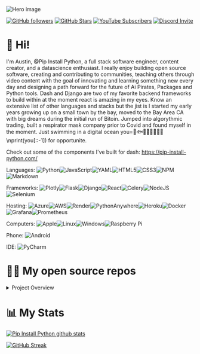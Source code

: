 
![Hero image](https://pipinstallpython.pythonanywhere.com/static/img/brand/side_bar_logo/ForGroundLogo.png)

[![GitHub followers](https://img.shields.io/github/followers/pip-install-python?logo=GitHub&style=for-the-badge)]([https://l.technotim.live/github](https://github.com/pip-install-python))
[![GitHub Stars](https://img.shields.io/github/stars/pip-install-python?logo=github&style=for-the-badge)]([https://l.technotim.live/github](https://github.com/pip-install-python))
[![YouTube Subscribers](https://img.shields.io/youtube/channel/subscribers/UC-pBvv8mzLpj0k-RIbc2Nog?logo=youtube&logoColor=E05D44&style=for-the-badge&label=YouTube)](https://www.youtube.com/@pipinstallpython?sub_confirmation=1) 
[![Discord Invite](https://img.shields.io/discord/396334922522165248?color=4A55CC&label=Discord&logo=discord&style=for-the-badge)](https://discord.gg/CNTHSYMn)

# 👋 Hi!

I'm Austin, @Pip Install Python, a full stack software engineer, content creator, and a datascience enthusiast. I really enjoy building open source software, creating and contributing to communities, teaching others through video content with the goal of innovating and learning something new every day and designing a path forward for the future of Ai Pirates, Packages and Python tools. Dash and Django are two of my favorite backend frameworks to build within at the moment react is amazing in my eyes. Know an extensive list of other languages and stacks but the jist is I started my early years growing up on a small town by the bay, moved to the Bay Area CA with big dreams during the initial run of Bitoin. Jumped into algorythmic trading, built a respirator mask company prior to Covid and found myself in the moment. Just swimming in a digital ocean you=🦐🐟🐠🐡🦑🦈🐋🎣\nprint(you[::-1]) for opportunite. 

Check out some of the components I've built for dash: https://pip-install-python.com/

Languages: ![Python](https://img.shields.io/badge/python-3670A0?style=for-the-badge&logo=python&logoColor=ffdd54)![JavaScript](https://img.shields.io/badge/javascript-%23323330.svg?style=for-the-badge&logo=javascript&logoColor=%23F7DF1E)![YAML](https://img.shields.io/badge/yaml-%23ffffff.svg?style=for-the-badge&logo=yaml&logoColor=151515)![HTML5](https://img.shields.io/badge/html5-%23E34F26.svg?style=for-the-badge&logo=html5&logoColor=white)![CSS3](https://img.shields.io/badge/css3-%231572B6.svg?style=for-the-badge&logo=css3&logoColor=white)![NPM](https://img.shields.io/badge/NPM-%23CB3837.svg?style=for-the-badge&logo=npm&logoColor=white)![Markdown](https://img.shields.io/badge/markdown-%23000000.svg?style=for-the-badge&logo=markdown&logoColor=white)

Frameworks: ![Plotly](https://img.shields.io/badge/Plotly-%233F4F75.svg?style=for-the-badge&logo=plotly&logoColor=white)![Flask](https://img.shields.io/badge/flask-%23000.svg?style=for-the-badge&logo=flask&logoColor=white)![Django](https://img.shields.io/badge/django-%23092E20.svg?style=for-the-badge&logo=django&logoColor=white)![React](https://img.shields.io/badge/react-%2320232a.svg?style=for-the-badge&logo=react&logoColor=%2361DAFB)![Celery](https://img.shields.io/badge/celery-%23a9cc54.svg?style=for-the-badge&logo=celery&logoColor=ddf4a4)![NodeJS](https://img.shields.io/badge/node.js-6DA55F?style=for-the-badge&logo=node.js&logoColor=white)![Selenium](https://img.shields.io/badge/-selenium-%43B02A?style=for-the-badge&logo=selenium&logoColor=white)

Hosting: ![Azure](https://img.shields.io/badge/azure-%230072C6.svg?style=for-the-badge&logo=microsoftazure&logoColor=white)![AWS](https://img.shields.io/badge/AWS-%23FF9900.svg?style=for-the-badge&logo=amazon-aws&logoColor=white)![Render](https://img.shields.io/badge/Render-%46E3B7.svg?style=for-the-badge&logo=render&logoColor=white)![PythonAnywhere](https://img.shields.io/badge/pythonanywhere-%232F9FD7.svg?style=for-the-badge&logo=pythonanywhere&logoColor=151515)![Heroku](https://img.shields.io/badge/heroku-%23430098.svg?style=for-the-badge&logo=heroku&logoColor=white)![Docker](https://img.shields.io/badge/docker-%230db7ed.svg?style=for-the-badge&logo=docker&logoColor=white)![Grafana](https://img.shields.io/badge/grafana-%23F46800.svg?style=for-the-badge&logo=grafana&logoColor=white)![Prometheus](https://img.shields.io/badge/Prometheus-E6522C?style=for-the-badge&logo=Prometheus&logoColor=white)

Computers: ![Apple](https://img.shields.io/badge/Apple-%23000000.svg?style=for-the-badge&logo=apple&logoColor=white)![Linux](https://img.shields.io/badge/Linux-FCC624?style=for-the-badge&logo=linux&logoColor=black)![Windows](https://img.shields.io/badge/Windows-0078D6?style=for-the-badge&logo=windows&logoColor=white)![Raspberry Pi](https://img.shields.io/badge/-RaspberryPi-C51A4A?style=for-the-badge&logo=Raspberry-Pi)

Phone: ![Android](https://img.shields.io/badge/Android-3DDC84?style=for-the-badge&logo=android&logoColor=white)

IDE: ![PyCharm](https://img.shields.io/badge/pycharm-143?style=for-the-badge&logo=pycharm&logoColor=black&color=black&labelColor=green)

# 🧑‍💻 My open source repos
<details>
  <summary>Project Overview</summary>

-  <kbd>[![Readme Card](https://github-readme-stats.vercel.app/api/pin/?username=pip-install-python&repo=pip-docs&theme=radical)](https://github.com/pip-install-python/pip-docs) [![Readme Card](https://github-readme-stats.vercel.app/api/pin/?username=pip-install-python&repo=dash-dynamic-grid-layout&theme=radical)](https://github.com/pip-install-python/dash-dynamic-grid-layout)</kbd>
-  <kbd>[![Readme Card](https://github-readme-stats.vercel.app/api/pin/?username=pip-install-python&repo=dash-full-calendar&theme=radical)](https://github.com/pip-install-python/dash-full-calendar) [![Readme Card](https://github-readme-stats.vercel.app/api/pin/?username=pip-install-python&repo=dash_summernote&theme=radical)](https://github.com/pip-install-python/dash_summernote)</kbd>
-  <kbd>[![Readme Card](https://github-readme-stats.vercel.app/api/pin/?username=pip-install-python&repo=Dash_Discord&theme=radical)](https://github.com/pip-install-python/Dash_Discord) [![Readme Card](https://github-readme-stats.vercel.app/api/pin/?username=pip-install-python&repo=dash_emoji_mart&theme=radical)](https://github.com/pip-install-python/dash_emoji_mart)</kbd>

  

</details>

# 📊 My Stats

[![Pip Install Python github stats](https://github-readme-stats.vercel.app/api?username=pip-install-python&show_icons=true&count_private=true&theme=radical&hide=stars)](https://geomapindex.com/github/)

[![GitHub Streak](https://github-readme-streak-stats.herokuapp.com/?user=pip-install-python&theme=dark&count_private=true&theme=radical)](https://github.com/pip-install-python)
